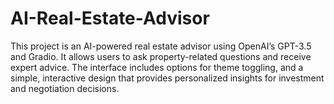 # AI-Real-Estate-Advisor
This project is an AI-powered real estate advisor using OpenAI’s GPT-3.5 and Gradio. It allows users to ask property-related questions and receive expert advice. The interface includes options for theme toggling, and a simple, interactive design that provides personalized insights for investment and negotiation decisions.
